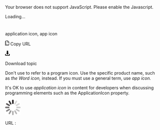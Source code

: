 Your browser does not support JavaScript. Please enable the Javascript.

Loading...

# 

application icon, app icon

![Copy URL](application-icon-app-icon_files/Copy.png)
Copy URL

![Download](application-icon-app-icon_files/Download.png)

Download topic

Don't use to refer to a program icon. Use the specific product name, such as *the* *Word* *icon,* instead. If you must use a general term, use *app icon.*

It's OK to use *application icon* in content for developers when discussing programming elements such as the ApplicationIcon property.

![In progress](application-icon-app-icon_files/activity-large.gif)

URL :
